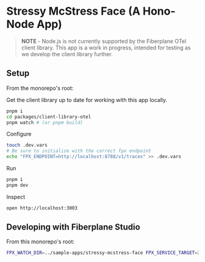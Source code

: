 # Stressy McStress Face (A Hono-Node App)

> **NOTE** - Node.js is not currently supported by the Fiberplane OTel client library. This app is a work in progress, intended for testing as we develop the client library further.

## Setup

From the monorepo's root:

Get the client library up to date for working with this app locally.

```sh
pnpm i
cd packages/client-library-otel
pnpm watch # (or pnpm build)
```

Configure

```sh
touch .dev.vars
# Be sure to initialize with the correct fpx endpoint
echo "FPX_ENDPOINT=http://localhost:8788/v1/traces" >> .dev.vars
```

Run

```sh
pnpm i
pnpm dev
```

Inspect

```sh
open http://localhost:3003
```

## Developing with Fiberplane Studio

From this monorepo's root:

```sh
FPX_WATCH_DIR=../sample-apps/stressy-mcstress-face FPX_SERVICE_TARGET=3003 pnpm dev:api
```